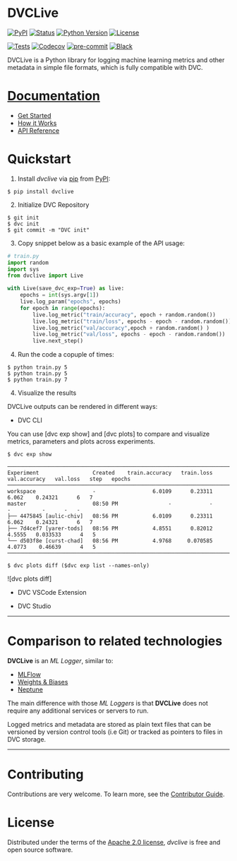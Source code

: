 # DVCLive

[![PyPI](https://img.shields.io/pypi/v/dvclive.svg)](https://pypi.org/project/dvclive/)
[![Status](https://img.shields.io/pypi/status/dvclive.svg)](https://pypi.org/project/dvclive/)
[![Python Version](https://img.shields.io/pypi/pyversions/dvclive)](https://pypi.org/project/dvclive)
[![License](https://img.shields.io/pypi/l/dvclive)](https://opensource.org/licenses/Apache-2.0)

[![Tests](https://github.com/iterative/dvclive/workflows/Tests/badge.svg?branch=main)](https://github.com/iterative/dvclive/actions?workflow=Tests)
[![Codecov](https://codecov.io/gh/iterative/dvclive/branch/main/graph/badge.svg)](https://app.codecov.io/gh/iterative/dvclive)
[![pre-commit](https://img.shields.io/badge/pre--commit-enabled-brightgreen?logo=pre-commit&logoColor=white)](https://github.com/pre-commit/pre-commit)
[![Black](https://img.shields.io/badge/code%20style-black-000000.svg)](https://github.com/psf/black)

DVCLive is a Python library for logging machine learning metrics and
other metadata in simple file formats, which is fully compatible with
DVC.

# [Documentation](https://dvc.org/doc/dvclive)

-   [Get Started](https://dvc.org/doc/start/experiments)
-   [How it Works](https://dvc.org/doc/dvclive/how-it-works)
-   [API Reference](https://dvc.org/doc/dvclive/live)

# Quickstart

1. Install *dvclive* via [pip](https://pip.pypa.io/) from
[PyPI](https://pypi.org/):

```console
$ pip install dvclive
```

2. Initialize DVC Repository

```console
$ git init
$ dvc init
$ git commit -m "DVC init"
```

3. Copy snippet below as a basic example of the API usage:

```python
# train.py
import random
import sys
from dvclive import Live

with Live(save_dvc_exp=True) as live:
    epochs = int(sys.argv[1])
    live.log_param("epochs", epochs)
    for epoch in range(epochs):
        live.log_metric("train/accuracy", epoch + random.random())
        live.log_metric("train/loss", epochs - epoch - random.random())
        live.log_metric("val/accuracy",epoch + random.random() )
        live.log_metric("val/loss", epochs - epoch - random.random())
        live.next_step()
```

4. Run the code a copuple of times:

```console
$ python train.py 5
$ python train.py 5
$ python train.py 7
```

4. Visualize the results

DVCLive outputs can be rendered in different ways:

- DVC CLI

You can use [dvc exp show] and [dvc plots] to compare and visualize metrics, 
parameters and plots across experiments.

```console
$ dvc exp show
```
```
───────────────────────────────────────────────────────────────────────────────────────────────────────────── 
Experiment                 Created    train.accuracy   train.loss   val.accuracy   val.loss   step   epochs  
───────────────────────────────────────────────────────────────────────────────────────────────────────────── 
workspace                  -                  6.0109      0.23311          6.062    0.24321      6   7       
master                     08:50 PM                -            -              -          -      -   -       
├── 4475845 [aulic-chiv]   08:56 PM           6.0109      0.23311          6.062    0.24321      6   7       
├── 7d4cef7 [yarer-tods]   08:56 PM           4.8551      0.82012         4.5555   0.033533      4   5       
└── d503f8e [curst-chad]   08:56 PM           4.9768     0.070585         4.0773    0.46639      4   5       
─────────────────────────────────────────────────────────────────────────────────────────────────────────────
```

```console
$ dvc plots diff ($dvc exp list --names-only)
```

![dvc plots diff]

- DVC VSCode Extension


- DVC Studio

---

# Comparison to related technologies

**DVCLive** is an *ML Logger*, similar to:

-   [MLFlow](https://mlflow.org/)
-   [Weights & Biases](https://wandb.ai/site)
-   [Neptune](https://neptune.ai/)

The main difference with those *ML Loggers* is that **DVCLive** does not
require any additional services or servers to run.

Logged metrics and metadata are stored as plain text files that can be
versioned by version control tools (i.e Git) or tracked as pointers to
files in DVC storage.

------------------------------------------------------------------------

# Contributing

Contributions are very welcome. To learn more, see the [Contributor
Guide](CONTRIBUTING.rst).

# License

Distributed under the terms of the [Apache 2.0
license](https://opensource.org/licenses/Apache-2.0), *dvclive* is free
and open source software.
